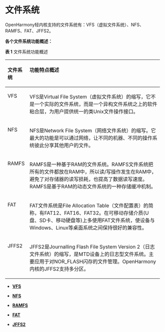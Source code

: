 # 文件系统<a name="ZH-CN_TOPIC_0000001051611726"></a>

OpenHarmony轻内核支持的文件系统有：VFS（虚拟文件系统）、NFS、RAMFS、FAT、JFFS2。

**各个文件系统功能概述：**

**表 1**  文件系统功能概述

<a name="table6330194819415"></a>
<table><thead align="left"><tr id="row6331184864111"><th class="cellrowborder" valign="top" width="11.559999999999999%" id="mcps1.2.3.1.1"><p id="p17644161411438"><a name="p17644161411438"></a><a name="p17644161411438"></a>文件系统</p>
</th>
<th class="cellrowborder" valign="top" width="88.44%" id="mcps1.2.3.1.2"><p id="p116441414184312"><a name="p116441414184312"></a><a name="p116441414184312"></a>功能特点概述</p>
</th>
</tr>
</thead>
<tbody><tr id="row371213562318"><td class="cellrowborder" valign="top" width="11.559999999999999%" headers="mcps1.2.3.1.1 "><p id="p37130569316"><a name="p37130569316"></a><a name="p37130569316"></a>VFS</p>
</td>
<td class="cellrowborder" valign="top" width="88.44%" headers="mcps1.2.3.1.2 "><p id="p1771335615316"><a name="p1771335615316"></a><a name="p1771335615316"></a>VFS是Virtual File System（虚拟文件系统）的缩写，它不是一个实际的文件系统，而是一个异构文件系统之上的软件粘合层，为用户提供统一的类Unix文件操作接口。</p>
</td>
</tr>
<tr id="row189255844219"><td class="cellrowborder" valign="top" width="11.559999999999999%" headers="mcps1.2.3.1.1 "><p id="p1564481494319"><a name="p1564481494319"></a><a name="p1564481494319"></a>NFS</p>
</td>
<td class="cellrowborder" valign="top" width="88.44%" headers="mcps1.2.3.1.2 "><p id="p764561414434"><a name="p764561414434"></a><a name="p764561414434"></a>NFS是Network File System（网络文件系统）的缩写。它最大的功能是可以通过网络，让不同的机器、不同的操作系统彼此分享其他用户的文件。</p>
</td>
</tr>
<tr id="row17332194820411"><td class="cellrowborder" valign="top" width="11.559999999999999%" headers="mcps1.2.3.1.1 "><p id="p2064561415435"><a name="p2064561415435"></a><a name="p2064561415435"></a>RAMFS</p>
</td>
<td class="cellrowborder" valign="top" width="88.44%" headers="mcps1.2.3.1.2 "><p id="p12646614204320"><a name="p12646614204320"></a><a name="p12646614204320"></a>RAMFS是一种基于RAM的文件系统。RAMFS文件系统把所有的文件都放在RAM中，所以读/写操作发生在RAM中，避免了对存储器的读写损耗，也提高了数据读写速度。RAMFS是基于RAM的动态文件系统的一种存储缓冲机制。</p>
</td>
</tr>
<tr id="row16332174894116"><td class="cellrowborder" valign="top" width="11.559999999999999%" headers="mcps1.2.3.1.1 "><p id="p1864571410433"><a name="p1864571410433"></a><a name="p1864571410433"></a>FAT</p>
</td>
<td class="cellrowborder" valign="top" width="88.44%" headers="mcps1.2.3.1.2 "><p id="p364511141434"><a name="p364511141434"></a><a name="p364511141434"></a>FAT文件系统是File Allocation Table（文件配置表）的简称，有FAT12、FAT16、FAT32。在可移动存储介质(U盘、SD卡、移动硬盘等)上多使用FAT文件系统，使设备与Windows、Linux等桌面系统之间保持很好的兼容性。</p>
</td>
</tr>
<tr id="row1880218157414"><td class="cellrowborder" valign="top" width="11.559999999999999%" headers="mcps1.2.3.1.1 "><p id="p19645814144312"><a name="p19645814144312"></a><a name="p19645814144312"></a>JFFS2</p>
</td>
<td class="cellrowborder" valign="top" width="88.44%" headers="mcps1.2.3.1.2 "><p id="p8645161454314"><a name="p8645161454314"></a><a name="p8645161454314"></a>JFFS2是Journalling Flash File System Version 2（日志文件系统）的缩写，是MTD设备上的日志型文件系统。主要应用于对NOR_FLASH闪存的文件管理。<span id="text236315521580"><a name="text236315521580"></a><a name="text236315521580"></a>OpenHarmony</span>内核的JFFS2支持多分区。</p>
</td>
</tr>
</tbody>
</table>

-   **[VFS](VFS.md)**  

-   **[NFS](NFS.md)**  

-   **[RAMFS](RAMFS.md)**  

-   **[FAT](FAT.md)**  

-   **[JFFS2](JFFS2.md)**  


